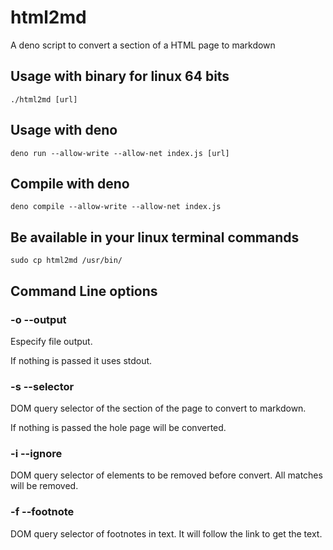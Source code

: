 # html2md
A deno script to convert a section of a HTML page to markdown

## Usage with binary for linux 64 bits
```
./html2md [url]
```

## Usage with deno
```
deno run --allow-write --allow-net index.js [url]
```

## Compile with deno
```
deno compile --allow-write --allow-net index.js
```

## Be available in your linux terminal commands
```
sudo cp html2md /usr/bin/
```

## Command Line options
### -o --output
Especify file output.

If nothing is passed it uses stdout.

### -s --selector
DOM query selector of the section of the page to convert to markdown.

If nothing is passed the hole page will be converted.

### -i --ignore
DOM query selector of elements to be removed before convert.
All matches will be removed.

### -f --footnote
DOM query selector of footnotes in text.
It will follow the link to get the text.
